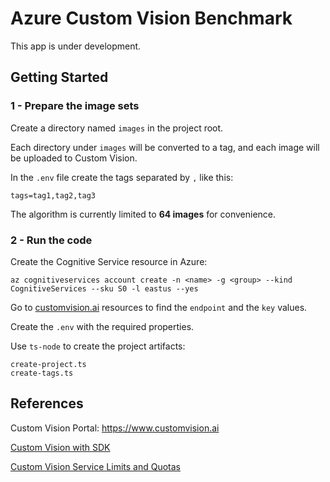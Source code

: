 # Azure Custom Vision Benchmark

This app is under development.

## Getting Started

### 1 - Prepare the image sets

Create a directory named `images` in the project root.

Each directory under `images` will be converted to a tag, and each image will be uploaded to Custom Vision.

In the `.env` file create the tags separated by `,` like this:

```
tags=tag1,tag2,tag3
```

The algorithm is currently limited to **64 images** for convenience.

### 2 - Run the code

Create the Cognitive Service resource in Azure:

```
az cognitiveservices account create -n <name> -g <group> --kind CognitiveServices --sku S0 -l eastus --yes
```

Go to [customvision.ai](https://www.customvision.ai/projects#/settings) resources to find the `endpoint` and the `key` values.

Create the `.env` with the required properties.

Use `ts-node` to create the project artifacts:

```
create-project.ts
create-tags.ts
```

## References

Custom Vision Portal: https://www.customvision.ai

[Custom Vision with SDK](https://docs.microsoft.com/en-us/azure/cognitive-services/custom-vision-service/quickstarts/image-classification?pivots=programming-language-javascript)

[Custom Vision Service Limits and Quotas](https://docs.microsoft.com/en-us/azure/cognitive-services/custom-vision-service/limits-and-quotas)